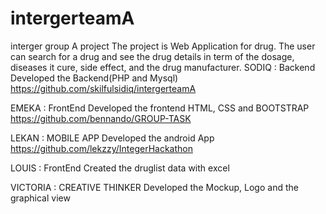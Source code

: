 # intergerteamA
interger group A project
The project is Web Application for drug. The user can search for a drug and see the drug details in term of the dosage, diseases it cure, side effect, and the drug manufacturer. 
SODIQ  : Backend  Developed the Backend(PHP and Mysql)   https://github.com/skilfulsidiq/intergerteamA

EMEKA : FrontEnd  Developed the frontend HTML, CSS and BOOTSTRAP https://github.com/bennando/GROUP-TASK

LEKAN : MOBILE APP Developed the android App https://github.com/lekzzy/IntegerHackathon

LOUIS : FrontEnd    Created the druglist data with excel

VICTORIA : CREATIVE THINKER  Developed the Mockup, Logo and  the graphical view
